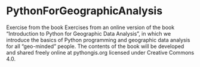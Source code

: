 # PythonForGeographicAnalysis
Exercise from the book
Exercises from an online version of the book “Introduction to Python for Geographic Data Analysis”, in which we introduce the basics of Python programming and geographic data analysis for all “geo-minded” people. The contents of the book will be developed and shared freely online at pythongis.org licensed under Creative Commons 4.0.
